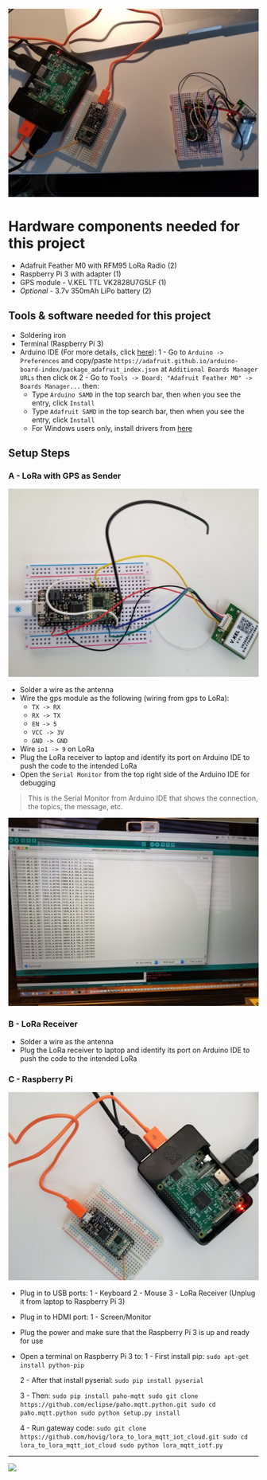 ![](../img/all-hw.jpg)

# Hardware components needed for this project

* Adafruit Feather M0 with RFM95 LoRa Radio (2)
* Raspberry Pi 3 with adapter (1)
* GPS module - V.KEL TTL VK2828U7G5LF (1)
* _Optional_ - 3.7v 350mAh LiPo battery (2)


## Tools & software needed for this project

* Soldering iron
* Terminal (Raspberry Pi 3)
* Arduino IDE (For more details, click [here](https://learn.adafruit.com/adafruit-feather-32u4-basic-proto/using-with-arduino-ide)):
  1 - Go to `Arduino -> Preferences` and copy/paste `https://adafruit.github.io/arduino-board-index/package_adafruit_index.json` at `Additional Boards Manager URLs` then click `OK`
  2 - Go to `Tools -> Board: "Adafruit Feather M0" -> Boards Manager...` then:
    * Type `Arduino SAMD` in the top search bar, then when you see the entry, click `Install`
    * Type `Adafruit SAMD` in the top search bar, then when you see the entry, click `Install`
    * For Windows users only, install drivers from [here](https://github.com/adafruit/Adafruit_Windows_Drivers/releases/tag/2.3.0)


## Setup Steps

### A - LoRa with GPS as Sender

![](../img/lora-gps-wiring.jpg)

* Solder a wire as the antenna
* Wire the gps module as the following (wiring from gps to LoRa):
  - `TX -> RX`
  - `RX -> TX`
  - `EN -> 5`
  - `VCC -> 3V`
  - `GND -> GND`
* Wire `io1 -> 9` on LoRa
* Plug the LoRa receiver to laptop and identify its port on Arduino IDE to push the code to the intended LoRa
* Open the `Serial Monitor` from the top right side of the Arduino IDE for debugging

> This is the Serial Monitor from Arduino IDE that shows the connection, the topics, the message, etc.

![](../img/serial-monitor.jpg)

### B - LoRa Receiver

* Solder a wire as the antenna
* Plug the LoRa receiver to laptop and identify its port on Arduino IDE to push the code to the intended LoRa


### C - Raspberry Pi

![](../img/receiver-gateway.jpg)

* Plug in to USB ports:
  1 - Keyboard
  2 - Mouse
  3 - LoRa Receiver (Unplug it from laptop to Raspberry Pi 3)

* Plug in to HDMI port:
  1 - Screen/Monitor

* Plug the power and make sure that the Raspberry Pi 3 is up and ready for use

* Open a terminal on Raspberry Pi 3 to:
  1 - First install pip:
      `sudo apt-get install python-pip`

  2 - After that install pyserial:
      `sudo pip install pyserial`

	3 - Then:
      `sudo pip install paho-mqtt
    	sudo git clone https://github.com/eclipse/paho.mqtt.python.git
    	sudo cd paho.mqtt.python
    	sudo python setup.py install`

  4 - Run gateway code:
      `sudo git clone https://github.com/hovig/lora_to_lora_mqtt_iot_cloud.git
      sudo cd lora_to_lora_mqtt_iot_cloud
      sudo python lora_mqtt_iotf.py`

<hr>

![](../img/terminal.jpg)

